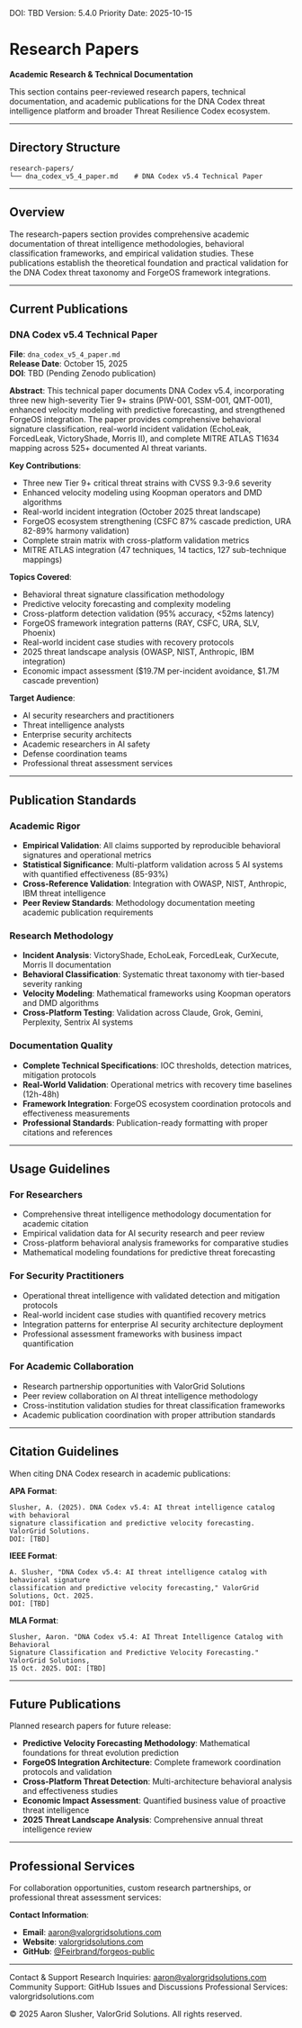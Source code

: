 <!--
Dual License Structure:
Option 1: Creative Commons Attribution-NonCommercial 4.0 International (CC BY-NC 4.0)
Option 2: Enterprise License (contact aaron@valorgridsolutions.com for terms)
Patent Clause: Patent rights reserved, no patent assertion without enterprise license grant.
No pricing/revenue/subscription terms in this document.
-->

DOI: TBD
Version: 5.4.0
Priority Date: 2025-10-15

# Research Papers

**Academic Research & Technical Documentation**

This section contains peer-reviewed research papers, technical documentation, and academic publications for the DNA Codex threat intelligence platform and broader Threat Resilience Codex ecosystem.

---

## Directory Structure

```
research-papers/
└── dna_codex_v5_4_paper.md    # DNA Codex v5.4 Technical Paper
```

---

## Overview

The research-papers section provides comprehensive academic documentation of threat intelligence methodologies, behavioral classification frameworks, and empirical validation studies. These publications establish the theoretical foundation and practical validation for the DNA Codex threat taxonomy and ForgeOS framework integrations.

---

## Current Publications

### DNA Codex v5.4 Technical Paper
**File**: `dna_codex_v5_4_paper.md`  
**Release Date**: October 15, 2025  
**DOI**: TBD (Pending Zenodo publication)

**Abstract**: This technical paper documents DNA Codex v5.4, incorporating three new high-severity Tier 9+ strains (PIW-001, SSM-001, QMT-001), enhanced velocity modeling with predictive forecasting, and strengthened ForgeOS integration. The paper provides comprehensive behavioral signature classification, real-world incident validation (EchoLeak, ForcedLeak, VictoryShade, Morris II), and complete MITRE ATLAS T1634 mapping across 525+ documented AI threat variants.

**Key Contributions**:
- Three new Tier 9+ critical threat strains with CVSS 9.3-9.6 severity
- Enhanced velocity modeling using Koopman operators and DMD algorithms
- Real-world incident integration (October 2025 threat landscape)
- ForgeOS ecosystem strengthening (CSFC 87% cascade prediction, URA 82-89% harmony validation)
- Complete strain matrix with cross-platform validation metrics
- MITRE ATLAS integration (47 techniques, 14 tactics, 127 sub-technique mappings)

**Topics Covered**:
- Behavioral threat signature classification methodology
- Predictive velocity forecasting and complexity modeling
- Cross-platform detection validation (95% accuracy, <52ms latency)
- ForgeOS framework integration patterns (RAY, CSFC, URA, SLV, Phoenix)
- Real-world incident case studies with recovery protocols
- 2025 threat landscape analysis (OWASP, NIST, Anthropic, IBM integration)
- Economic impact assessment ($19.7M per-incident avoidance, $1.7M cascade prevention)

**Target Audience**:
- AI security researchers and practitioners
- Threat intelligence analysts
- Enterprise security architects
- Academic researchers in AI safety
- Defense coordination teams
- Professional threat assessment services

---

## Publication Standards

### Academic Rigor
- **Empirical Validation**: All claims supported by reproducible behavioral signatures and operational metrics
- **Statistical Significance**: Multi-platform validation across 5 AI systems with quantified effectiveness (85-93%)
- **Cross-Reference Validation**: Integration with OWASP, NIST, Anthropic, IBM threat intelligence
- **Peer Review Standards**: Methodology documentation meeting academic publication requirements

### Research Methodology
- **Incident Analysis**: VictoryShade, EchoLeak, ForcedLeak, CurXecute, Morris II documentation
- **Behavioral Classification**: Systematic threat taxonomy with tier-based severity ranking
- **Velocity Modeling**: Mathematical frameworks using Koopman operators and DMD algorithms
- **Cross-Platform Testing**: Validation across Claude, Grok, Gemini, Perplexity, Sentrix AI systems

### Documentation Quality
- **Complete Technical Specifications**: IOC thresholds, detection matrices, mitigation protocols
- **Real-World Validation**: Operational metrics with recovery time baselines (12h-48h)
- **Framework Integration**: ForgeOS ecosystem coordination protocols and effectiveness measurements
- **Professional Standards**: Publication-ready formatting with proper citations and references

---

## Usage Guidelines

### For Researchers
- Comprehensive threat intelligence methodology documentation for academic citation
- Empirical validation data for AI security research and peer review
- Cross-platform behavioral analysis frameworks for comparative studies
- Mathematical modeling foundations for predictive threat forecasting

### For Security Practitioners
- Operational threat intelligence with validated detection and mitigation protocols
- Real-world incident case studies with quantified recovery metrics
- Integration patterns for enterprise AI security architecture deployment
- Professional assessment frameworks with business impact quantification

### For Academic Collaboration
- Research partnership opportunities with ValorGrid Solutions
- Peer review collaboration on AI threat intelligence methodology
- Cross-institution validation studies for threat classification frameworks
- Academic publication coordination with proper attribution standards

---

## Citation Guidelines

When citing DNA Codex research in academic publications:

**APA Format**:
```
Slusher, A. (2025). DNA Codex v5.4: AI threat intelligence catalog with behavioral 
signature classification and predictive velocity forecasting. ValorGrid Solutions. 
DOI: [TBD]
```

**IEEE Format**:
```
A. Slusher, "DNA Codex v5.4: AI threat intelligence catalog with behavioral signature 
classification and predictive velocity forecasting," ValorGrid Solutions, Oct. 2025. 
DOI: [TBD]
```

**MLA Format**:
```
Slusher, Aaron. "DNA Codex v5.4: AI Threat Intelligence Catalog with Behavioral 
Signature Classification and Predictive Velocity Forecasting." ValorGrid Solutions, 
15 Oct. 2025. DOI: [TBD]
```

---

## Future Publications

Planned research papers for future release:

- **Predictive Velocity Forecasting Methodology**: Mathematical foundations for threat evolution prediction
- **ForgeOS Integration Architecture**: Complete framework coordination protocols and validation
- **Cross-Platform Threat Detection**: Multi-architecture behavioral analysis and effectiveness studies
- **Economic Impact Assessment**: Quantified business value of proactive threat intelligence
- **2025 Threat Landscape Analysis**: Comprehensive annual threat intelligence review

---

## Professional Services

For collaboration opportunities, custom research partnerships, or professional threat assessment services:

**Contact Information**:
- **Email**: aaron@valorgridsolutions.com
- **Website**: [valorgridsolutions.com](https://valorgridsolutions.com)
- **GitHub**: [@Feirbrand/forgeos-public](https://github.com/Feirbrand/forgeos-public)

---

Contact & Support
Research Inquiries: aaron@valorgridsolutions.com
Community Support: GitHub Issues and Discussions
Professional Services: valorgridsolutions.com

© 2025 Aaron Slusher, ValorGrid Solutions. All rights reserved.